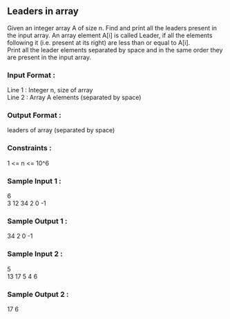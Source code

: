 ## Leaders in array
Given an integer array A of size n. Find and print all the leaders present in the input array. An array element A[i] is called Leader, if all the elements following it (i.e. present at its right) are less than or equal to A[i].<br/>
Print all the leader elements separated by space and in the same order they are present in the input array.<br/>
### Input Format :
Line 1 : Integer n, size of array <br/>
Line 2 : Array A elements (separated by space)
### Output Format :
leaders of array (separated by space)
### Constraints :
1 <= n <= 10^6
### Sample Input 1 :
6 <br/>
3 12 34 2 0 -1
### Sample Output 1 :
34 2 0 -1
### Sample Input 2 :
5 <br/>
13 17 5 4 6
### Sample Output 2 :
17 6
